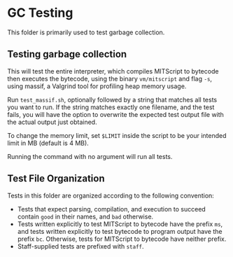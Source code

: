 # GC Testing

This folder is primarily used to test garbage collection.

## Testing garbage collection
This will test the entire interpreter, which compiles MITScript to bytecode then executes the bytecode, using the binary `vm/mitscript` and flag `-s`, using massif, a Valgrind tool for profiling heap memory usage.

Run `test_massif.sh`, optionally followed by a string that matches all tests you want to run. If the string matches exactly one filename, and the test fails, you will have the option to overwrite the expected test output file with the actual output just obtained.

To change the memory limit, set `$LIMIT` inside the script to be your intended limit in MB (default is 4 MB).

Running the command with no argument will run all tests.

## Test File Organization
Tests in this folder are organized according to the following convention:
* Tests that expect parsing, compilation, and execution to succeed contain `good` in their names, and `bad` otherwise.
* Tests written explicitly to test MITScript to bytecode have the prefix `ms`, and tests written explicitly to test bytecode to program output have the prefix `bc`. Otherwise, tests for MITScript to bytecode have neither prefix.
* Staff-supplied tests are prefixed with `staff`.
